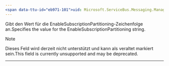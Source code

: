 ```yaml
---
<span data-ttu-id="eb971-101">uid: Microsoft.ServiceBus.Messaging.ManagementStrings.EnableSubscriptionPartitioning Zusammenfassung: *Inhalt</span><span class="sxs-lookup"><span data-stu-id="eb971-101">uid: Microsoft.ServiceBus.Messaging.ManagementStrings.EnableSubscriptionPartitioning summary: *content</span></span>
---
```


<span data-ttu-id="eb971-102">Gibt den Wert für die EnableSubscriptionPartitioning-Zeichenfolge an.</span><span class="sxs-lookup"><span data-stu-id="eb971-102">Specifies the value for the EnableSubscriptionPartitioning string.</span></span> 

> [!NOTE]
> <span data-ttu-id="eb971-103">Dieses Feld wird derzeit nicht unterstützt und kann als veraltet markiert sein.</span><span class="sxs-lookup"><span data-stu-id="eb971-103">This field is currently unsupported and may be deprecated.</span></span>

---


